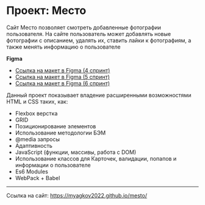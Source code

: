 # Проект: Место
Сайт Место позволяет смотреть добавленные фотографии пользователя. На сайте пользователь может добавлять новые фотографии с описанием, удалять их, ставить лайки к фотографиям, а также менять информацию о пользователе 

**Figma**

* [Ссылка на макет в Figma (4 спринт)](https://www.figma.com/file/2cn9N9jSkmxD84oJik7xL7/JavaScript.-Sprint-4?node-id=0%3A1)
* [Ссылка на макет в Figma (5 спринт)](https://www.figma.com/file/4raYZiFDRURf5kHmYOupPd/JavaScript.-Sprint-5-(Copy)?node-id=50160%3A110&t=29P5bt3DYM8ucBY7-0)
* [Ссылка на макет в Figma (6 спринт)](https://www.figma.com/file/kRVLKwYG3d1HGLvh7JFWRT/JavaScript.-Sprint-6?node-id=0%3A1)


Данный проект показывает владение расширенными возможностями HTML и CSS таких, как:
* Flexbox верстка
* GRID
* Позиционирование элементов
* Использование методологии БЭМ
* @media запросы
* Адаптивность 
* JavaScript (функции, массивы, работа с DOM)
* Использование классов для Карточек, валидации, попапов и информации о пользователе
* Es6 Modules
* WebPack + Babel

***
Ссылка на сайт: https://myagkov2022.github.io/mesto/

